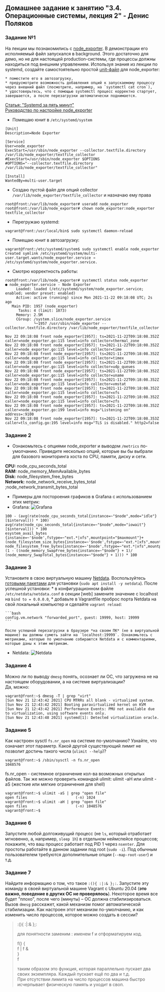 ## Домашнее задание к занятию "3.4. Операционные системы, лекция 2" - Денис Поляков

### Задание №1
На лекции мы познакомились с [node_exporter](https://github.com/prometheus/node_exporter/releases). В демонстрации его исполняемый файл запускался в background. Этого достаточно для демо, но не для настоящей production-системы, где процессы должны находиться под внешним управлением. Используя знания из лекции по systemd, создайте самостоятельно простой [unit-файл](https://www.freedesktop.org/software/systemd/man/systemd.service.html) для node_exporter:

    * поместите его в автозагрузку,
    * предусмотрите возможность добавления опций к запускаемому процессу через внешний файл (посмотрите, например, на `systemctl cat cron`),
    * удостоверьтесь, что с помощью systemctl процесс корректно стартует, завершается, а после перезагрузки автоматически поднимается.

[Статья: "Systemd за пять минут"](https://habr.com/ru/company/southbridge/blog/255845/)   
[Руководство по настройке node_exporter](https://github.com/prometheus/node_exporter/tree/master/examples/systemd)  
- Помещаю юнит в `/etc/systemd/system`
```
[Unit]
Description=Node Exporter

[Service]
User=node_exporter
ExecStart=/usr/sbin/node_exporter --collector.textfile.directory /var/lib/node_exporter/textfile_collector
#ExecStart=/usr/sbin/node_exporter $OPTIONS
#OPTIONS="--collector.textfile.directory /var/lib/node_exporter/textfile_collector"

[Install]
WantedBy=multi-user.target
```
- Создаю пуcтой файл для опций collector `/var/lib/node_exporter/textfile_collector` и назначаю ему права
```
root@front:/var/lib/node_exporter# useradd node_exporter
root@front:/var/lib/node_exporter# chown node_exporter:node_exporter textfile_collector
```
- Перегружаю systemd:
```
vagrant@front:/usr/local/bin$ sudo systemctl daemon-reload
```
- Помещаю юнит в автозагрузку:
```
vagrant@front:/etc/systemd/system$ sudo systemctl enable node_exporter
Created symlink /etc/systemd/system/multi-user.target.wants/node_exporter.service → /etc/systemd/system/node_exporter.service.
```
- Смотрю корректность работы:
```
root@front:/var/lib/node_exporter# systemctl status node_exporter
● node_exporter.service - Node Exporter
     Loaded: loaded (/etc/systemd/system/node_exporter.service; enabled; vendor preset: enabled)
     Active: active (running) since Mon 2021-11-22 09:18:08 UTC; 2s ago
   Main PID: 1957 (node_exporter)
      Tasks: 4 (limit: 1073)
     Memory: 2.5M
     CGroup: /system.slice/node_exporter.service
             └─1957 /usr/sbin/node_exporter --collector.textfile.directory /var/lib/node_exporter/textfile_collector

Nov 22 09:18:08 front node_exporter[1957]: ts=2021-11-22T09:18:08.352Z caller=node_exporter.go:115 level=info collector=thermal_zone
Nov 22 09:18:08 front node_exporter[1957]: ts=2021-11-22T09:18:08.352Z caller=node_exporter.go:115 level=info collector=time
Nov 22 09:18:08 front node_exporter[1957]: ts=2021-11-22T09:18:08.352Z caller=node_exporter.go:115 level=info collector=timex
Nov 22 09:18:08 front node_exporter[1957]: ts=2021-11-22T09:18:08.352Z caller=node_exporter.go:115 level=info collector=udp_queues
Nov 22 09:18:08 front node_exporter[1957]: ts=2021-11-22T09:18:08.352Z caller=node_exporter.go:115 level=info collector=uname
Nov 22 09:18:08 front node_exporter[1957]: ts=2021-11-22T09:18:08.352Z caller=node_exporter.go:115 level=info collector=vmstat
Nov 22 09:18:08 front node_exporter[1957]: ts=2021-11-22T09:18:08.352Z caller=node_exporter.go:115 level=info collector=xfs
Nov 22 09:18:08 front node_exporter[1957]: ts=2021-11-22T09:18:08.352Z caller=node_exporter.go:115 level=info collector=zfs
Nov 22 09:18:08 front node_exporter[1957]: ts=2021-11-22T09:18:08.352Z caller=node_exporter.go:199 level=info msg="Listening on" address=:9100
Nov 22 09:18:08 front node_exporter[1957]: ts=2021-11-22T09:18:08.353Z caller=tls_config.go:195 level=info msg="TLS is disabled." http2=false
```
###  Задание 2
- Ознакомьтесь с опциями node_exporter и выводом `/metrics` по-умолчанию. Приведите несколько опций, которые вы бы выбрали для базового мониторинга хоста по CPU, памяти, диску и сети.  

**CPU:** node_cpu_seconds_total  
**RAM:** node_memory_MemAvailable_bytes  
**Disk:** node_filesystem_free_bytes  
**Network:** node_network_receive_bytes_total ;node_network_transmit_bytes_total  
- Примеры для постороения графиков в Grafana с использованием этих метрик:
- Grafana: ![Grafana](img/homework_03_02.png)
```
100 - (avg(rate(node_cpu_seconds_total{instance=~"$node",mode="idle"}[$interval])) * 100)
avg(rate(node_cpu_seconds_total{instance=~"$node",mode="iowait"}[$interval])) * 100
esystem_avail_bytes {instance=~'$node',fstype=~"ext.*|xfs",mountpoint="$maxmount"}+(node_filesystem_size_bytes{instance=~'$node',fstype=~"ext.*|xfs",mountpoint="$maxmount"}-node_filesystem_free_bytes{instance=~'$node',fstype=~"ext.*|xfs",mountpoint="$maxmount"}))
(1 - ((node_memory_SwapFree_bytes{instance=~"$node"} + 1)/ (node_memory_SwapTotal_bytes{instance=~"$node"} + 1))) * 100
```

### Задание 3
Установите в свою виртуальную машину [Netdata](https://github.com/netdata/netdata). Воспользуйтесь [готовыми пакетами](https://packagecloud.io/netdata/netdata/install) для установки (`sudo apt install -y netdata`). После успешной установки:
    * в конфигурационном файле `/etc/netdata/netdata.conf` в секции [web] замените значение с localhost на `bind to = 0.0.0.0`,
    * добавьте в Vagrantfile проброс порта Netdata на свой локальный компьютер и сделайте `vagrant reload`:

    ```bash
    config.vm.network "forwarded_port", guest: 19999, host: 19999
    ```

    После успешной перезагрузки в браузере *на своем ПК* (не в виртуальной машине) вы должны суметь зайти на `localhost:19999`. Ознакомьтесь с метриками, которые по умолчанию собираются Netdata и с комментариями, которые даны к этим метрикам.

- Netdata: ![Netdata](img/homework_03_01.png)

### Задание 4
Можно ли по выводу `dmesg` понять, осознает ли ОС, что загружена не на настоящем оборудовании, а на системе виртуализации?  
Да, можно:
```
vagrant@front:~$ dmesg -T | grep "virt"
[Sun Nov 21 12:43:42 2021] CPU MTRRs all blank - virtualized system.
[Sun Nov 21 12:43:42 2021] Booting paravirtualized kernel on KVM
[Sun Nov 21 12:43:42 2021] Performance Events: PMU not available due to virtualization, using software events only.
[Sun Nov 21 12:43:48 2021] systemd[1]: Detected virtualization oracle.
```
### Задание 5
Как настроен sysctl `fs.nr_open` на системе по-умолчанию? Узнайте, что означает этот параметр. Какой другой существующий лимит не позволит достичь такого числа (`ulimit --help`)?
```
vagrant@front:~$ /sbin/sysctl -n fs.nr_open
1048576
```
fs.nr_open - системное ограничение кол-ва возможных открытых файлов. 
Так же можно проверить командой ulimit:
ulimit -aH или ulimit -aS (жесткие или мягкие ограничения для shell)
```
vagrant@front:~$ ulimit -aS | grep "open file"
open files                      (-n) 1024
vagrant@front:~$ ulimit -aH | grep "open file"
open files                      (-n) 1048576
vagrant@front:~$
```
### Задание 6
Запустите любой долгоживущий процесс (не `ls`, который отработает мгновенно, а, например, `sleep 1h`) в отдельном неймспейсе процессов; покажите, что ваш процесс работает под PID 1 через `nsenter`. Для простоты работайте в данном задании под root (`sudo -i`). Под обычным пользователем требуются дополнительные опции (`--map-root-user`) и т.д.


### Задание 7
Найдите информацию о том, что такое `:(){ :|:& };:`. Запустите эту команду в своей виртуальной машине Vagrant с Ubuntu 20.04 (**это важно, поведение в других ОС не проверялось**). Некоторое время все будет "плохо", после чего (минуты) – ОС должна стабилизироваться. Вызов `dmesg` расскажет, какой механизм помог автоматической стабилизации. Как настроен этот механизм по-умолчанию, и как изменить число процессов, которое можно создать в сессии?

>:(){ :|:& };:  
>  
>для понятности заменим : именем f и отформатируем код.  
>  
>f() {  
>  f | f &  
>}  
>f  
>  
>таким образом это функция, которая параллельно пускает два своих экземпляра. Каждый пускает ещё по два и т.д.   
>При отсутствии лимита на число процессов машина быстро исчерпывает физическую память и уходит в своп.  
